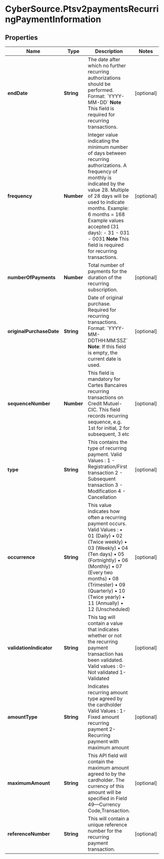 # CyberSource.Ptsv2paymentsRecurringPaymentInformation

## Properties
Name | Type | Description | Notes
------------ | ------------- | ------------- | -------------
**endDate** | **String** | The date after which no further recurring authorizations should be performed. Format: &#x60;YYYY-MM-DD&#x60; **Note** This field is required for recurring transactions.  | [optional] 
**frequency** | **Number** | Integer value indicating the minimum number of days between recurring authorizations. A frequency of monthly is indicated by the value 28. Multiple of 28 days will be used to indicate months.  Example: 6 months &#x3D; 168  Example values accepted (31 days): - 31 - 031 - 0031  **Note** This field is required for recurring transactions.  | [optional] 
**numberOfPayments** | **Number** | Total number of payments for the duration of the recurring subscription.  | [optional] 
**originalPurchaseDate** | **String** | Date of original purchase. Required for recurring transactions. Format: &#x60;YYYY-MM-DDTHH:MM:SSZ&#x60; **Note**: If this field is empty, the current date is used.  | [optional] 
**sequenceNumber** | **Number** | This field is mandatory for Cartes Bancaires recurring transactions on Credit Mutuel-CIC.       This field records recurring sequence, e.g. 1st for initial,  2 for subsequent, 3 etc  | [optional] 
**type** | **String** | This contains the type of recurring payment. Valid Values : 1 - Registration/First transaction 2 - Subsequent transaction 3 - Modification 4 - Cancellation  | [optional] 
**occurrence** | **String** | This value indicates how often a recurring payment occurs. Valid Values : • 01 (Daily) • 02 (Twice weekly) • 03 (Weekly) • 04 (Ten days) • 05 (Fortnightly) • 06 (Monthly) • 07 (Every two months) • 08 (Trimester) • 09 (Quarterly) • 10 (Twice yearly) • 11 (Annually) • 12 (Unscheduled)  | [optional] 
**validationIndicator** | **String** | This tag will contain a value that indicates whether or not the recurring payment transaction has been validated. Valid values : 0- Not validated 1- Validated  | [optional] 
**amountType** | **String** | Indicates recurring amount type agreed by the cardholder Valid Values : 1- Fixed amount recurring payment 2- Recurring payment with maximum amount  | [optional] 
**maximumAmount** | **String** | This API field will contain the maximum amount agreed to by the cardholder. The currency of this amount will be specified in Field 49—Currency Code,Transaction.  | [optional] 
**referenceNumber** | **String** | This will contain a unique reference number for the recurring payment transaction.  | [optional] 


